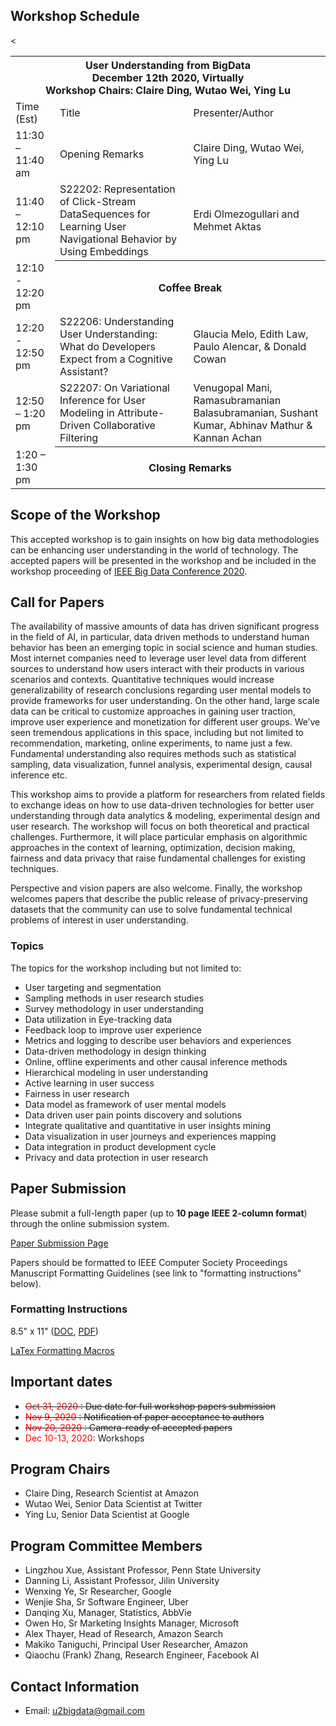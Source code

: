 ## Workshop Schedule
<table>
     <th colspan="3">User Understanding from BigData<br>December 12th 2020, Virtually<br>Workshop Chairs: Claire Ding, Wutao Wei, Ying Lu</th>
  <tr>
    <td class="tg-0pky">Time (Est)</td>
    <td class="tg-0pky">Title</td>
    <td class="tg-0pky">Presenter/Author</td>
  </tr>
  <tr>
    <td class="tg-0pky">11:30 – 11:40 am</td>
    <td class="tg-0pky">Opening Remarks</td>
    <td class="tg-0pky">Claire Ding, Wutao Wei, Ying Lu</td>
  </tr>
  <tr>
    <td class="tg-0pky">11:40 – 12:10 pm</td>
    <td class="tg-0pky">S22202: Representation of Click-Stream DataSequences for Learning User Navigational Behavior by Using Embeddings</td>
    <td class="tg-0pky">Erdi Olmezogullari and Mehmet Aktas</td>
  </tr>
  <tr>
    <td class="tg-0pky">12:10 - 12:20 pm</td>
    <th colspan="3">Coffee Break</th>
  </tr>
  <tr>
    <td class="tg-0pky">12:20 - 12:50 pm</td>
    <td class="tg-0pky">S22206: Understanding User Understanding: What do Developers Expect from a Cognitive Assistant?</td>
    <td class="tg-0pky">Glaucia Melo, Edith Law, Paulo Alencar, &amp; Donald Cowan</td>
  </tr>
  <tr>
    <td class="tg-0pky">12:50 – 1:20 pm</td>
    <td class="tg-0pky">S22207: On Variational Inference for User Modeling in Attribute-Driven Collaborative Filtering</td>
    <td class="tg-0pky">Venugopal Mani, Ramasubramanian Balasubramanian, Sushant Kumar, Abhinav Mathur &amp; Kannan Achan</td>
  </tr>
  <tr>
    <td class="tg-0pky">1:20 – 1:30 pm</td> 
    <th colspan="3">Closing Remarks</th>
    <
  </tr>
</table>

## Scope of the Workshop
This accepted workshop is to gain insights on how big data methodologies can be enhancing user understanding in the world of technology. The accepted papers will be presented in the workshop and be included in the workshop proceeding of [IEEE Big Data Conference 2020](http://bigdataieee.org/BigData2020/).

## Call for Papers
The availability of massive amounts of data has driven significant progress in the field of AI, in particular, data driven methods to understand human behavior has been an emerging topic in social science and human studies. Most internet companies need to leverage user level data from different sources to understand how users interact with their products in various scenarios and contexts. Quantitative techniques would increase generalizability of research conclusions regarding user mental models to provide frameworks for user understanding. On the other hand, large scale data can be critical to customize approaches in gaining user traction, improve user experience and monetization for different user groups. We’ve seen tremendous applications in this space, including but not limited to recommendation, marketing, online experiments, to name just a few. Fundamental understanding also requires methods such as statistical sampling, data visualization, funnel analysis, experimental design, causal inference etc.

This workshop aims to provide a platform for researchers from related fields to exchange ideas on how to use data-driven technologies for better user understanding through data analytics & modeling, experimental design and user research. The workshop will focus on both theoretical and practical challenges. Furthermore, it will place particular emphasis on algorithmic approaches in the context of learning, optimization, decision making, fairness and data privacy that raise fundamental challenges for existing techniques. 

Perspective and vision papers are also welcome. Finally, the workshop welcomes papers that describe the public release of privacy-preserving datasets that the community can use to solve fundamental technical problems of interest in user understanding.

### Topics

The topics for the workshop including but not limited to:
- User targeting and segmentation
- Sampling methods in user research studies
-	Survey methodology in user understanding
-	Data utilization in Eye-tracking data
-	Feedback loop to improve user experience
-	Metrics and logging to describe user behaviors and experiences
-	Data-driven methodology in design thinking
-	Online, offline experiments and other causal inference methods
-	Hierarchical modeling in user understanding
-	Active learning in user success
-	Fairness in user research
-	Data model as framework of user mental models
-	Data driven user pain points discovery and solutions
-	Integrate qualitative and quantitative in user insights mining
-	Data visualization in user journeys and experiences mapping
-	Data integration in product development cycle
-	Privacy and data protection in user research

## Paper Submission
Please submit a full-length paper (up to **10 page IEEE 2-column format**) through the online submission system.

[Paper Submission Page](https://wi-lab.com/cyberchair/2020/bigdata20/scripts/submit.php?subarea=S22&undisplay_detail=1&wh=/cyberchair/2020/bigdata20/scripts/ws_submit.php)

Papers should be formatted to IEEE Computer Society Proceedings Manuscript Formatting Guidelines (see link to "formatting instructions" below).

### Formatting Instructions
8.5" x 11" ([DOC](http://bigdataieee.org/BigData2020/files/Conference-template-letter.doc), [PDF](http://bigdataieee.org/BigData2020/files/IEEEtran_HOWTO.pdf))

[LaTex Formatting Macros](http://bigdataieee.org/BigData2020/files/Conference-LaTeX-template_7-9-18.zip)

## Important dates 
-	<s><span style="color:red"> Oct 31, 2020 </span>: Due date for full workshop papers submission </s>
-	<s><span style="color:red"> Nov 9, 2020 </span>: Notification of paper acceptance to authors </s>
-	<s><span style="color:red"> Nov 20, 2020 </span>: Camera-ready of accepted papers </s>
-	<span style="color:red"> Dec 10-13, 2020</span>: Workshops

## Program Chairs
-	Claire Ding, Research Scientist at Amazon
-	Wutao Wei, Senior Data Scientist at Twitter
-	Ying Lu, Senior Data Scientist at Google

## Program Committee Members
-	Lingzhou Xue, Assistant Professor, Penn State University
-	Danning Li, Assistant Professor, Jilin University
-	Wenxing Ye, Sr Researcher, Google
-	Wenjie Sha, Sr Software Engineer, Uber
- Danqing Xu, Manager, Statistics, AbbVie
-	Owen Ho, Sr Marketing Insights Manager, Microsoft
-	Alex Thayer, Head of Research, Amazon Search
-	Makiko Taniguchi, Principal User Researcher, Amazon
- Qiaochu (Frank) Zhang, Research Engineer, Facebook AI

## Contact Information
- Email: u2bigdata@gmail.com

